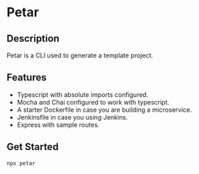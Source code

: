 # Petar
## Description
Petar is a CLI used to generate a template project.
## Features
- Typescript with absolute imports configured.
- Mocha and Chai configured to work with typescript.
- A starter Dockerfile in case you are building a microservice.
- Jenkinsfile in case you using Jenkins.
- Express with sample routes.

## Get Started

```sh
npx petar
```
